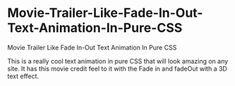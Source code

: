 # Movie-Trailer-Like-Fade-In-Out-Text-Animation-In-Pure-CSS
Movie Trailer Like Fade In-Out Text Animation In Pure CSS

This is a really cool text animation in pure CSS that will look amazing on any site. It has this movie credit feel to it with the Fade in and fadeOut with a 3D text effect.
